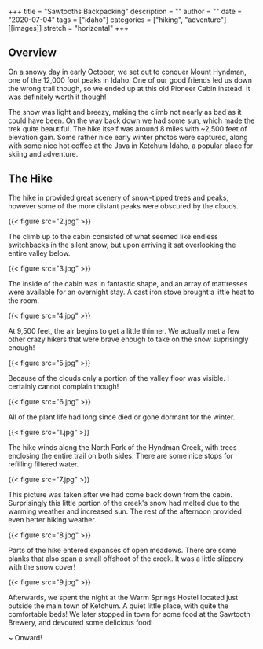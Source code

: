 +++
title = "Sawtooths Backpacking"
description = ""
author = ""
date = "2020-07-04"
tags = ["idaho"]
categories = ["hiking", "adventure"]
[[images]]
  stretch = "horizontal"
+++

## Overview

On a snowy day in early October, we set out to conquer Mount Hyndman, one of the 12,000 foot peaks in Idaho.
One of our good friends led us down the wrong trail though, so we ended up at this old Pioneer Cabin instead.
It was definitely worth it though!
<!--more-->
The snow was light and breezy, making the climb not nearly as bad as it could have been. On the way back down we had some sun, which made the trek quite beautiful.
The hike itself was around 8 miles with ~2,500 feet of elevation gain.
Some rather nice early winter photos were captured, along with some nice hot coffee at the Java in Ketchum Idaho, a popular place for skiing and adventure.

## The Hike

The hike in provided great scenery of snow-tipped trees and peaks, however some of the more distant peaks were obscured by the clouds.

{{< figure src="2.jpg" >}}

The climb up to the cabin consisted of what seemed like endless switchbacks in the silent snow, but upon arriving it sat overlooking the entire valley below.

{{< figure src="3.jpg" >}}

The inside of the cabin was in fantastic shape, and an array of mattresses were available for an overnight stay.
A cast iron stove brought a little heat to the room.

{{< figure src="4.jpg" >}}

At 9,500 feet, the air begins to get a little thinner.
We actually met a few other crazy hikers that were brave enough to take on the snow suprisingly enough!

{{< figure src="5.jpg" >}}

Because of the clouds only a portion of the valley floor was visible.
I certainly cannot complain though!

{{< figure src="6.jpg" >}}

All of the plant life had long since died or gone dormant for the winter.

{{< figure src="1.jpg" >}}

The hike winds along the North Fork of the Hyndman Creek, with trees enclosing the entire trail on both sides.
There are some nice stops for refilling filtered water.

{{< figure src="7.jpg" >}}

This picture was taken after we had come back down from the cabin.
Surprisingly this little portion of the creek's snow had melted due to the warming weather and increased sun.
The rest of the afternoon provided even better hiking weather.

{{< figure src="8.jpg" >}}

Parts of the hike entered expanses of open meadows. There are some planks that also span a small offshoot of the creek. It was a little slippery with the snow cover!

{{< figure src="9.jpg" >}}

Afterwards, we spent the night at the Warm Springs Hostel located just outside the main town of Ketchum.
A quiet little place, with quite the comfortable beds!
We later stopped in town for some food at the Sawtooth Brewery, and devoured some delicious food!

~ Onward!
